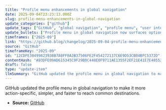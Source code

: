 ```yaml
---
title: "Profile menu enhancements in global navigation"
date: 2025-09-04T23:23:13.000Z
slug: profile-menu-enhancements-in-global-navigation
update_categories: ["github"]
update_tags: ["GitHub", "global navigation", "profile menu", "user interface", "navigation", "changelog", "product update", "2025-09-04", "GitHub Blog"]
update_bullets: ["Profile menu in global navigation now surfaces options specific to your actions.", "The layout and options were simplified to help users navigate more quickly.", "Announced as a changelog post on the GitHub Blog (2025-09-04).", "Change aims to improve speed and ease of accessing profile-related features."]
timeframes: ["2025-09"]
link: "https://github.blog/changelog/2025-09-04-profile-menu-enhancements-in-global-navigation"
source: "GitHub"
timeframeKey: "2025-09"
id: "12CDFE30499823938B7A0FF0A3B37506FE2F454272137C6E9D53CB04BFC5372D"
contentHash: "A93DFE09AD615345C9F29B0C448E0F9711AE1355F2EF21E41E7E405524681A61"
draft: false
type: "update-item"
llmSummary: "GitHub updated the profile menu in global navigation to make it more action-specific, simpler, and faster to reach common destinations."
---
```


GitHub updated the profile menu in global navigation to make it more action-specific, simpler, and faster to reach common destinations.

- **Source:** [GitHub](https://github.blog/changelog/2025-09-04-profile-menu-enhancements-in-global-navigation)
